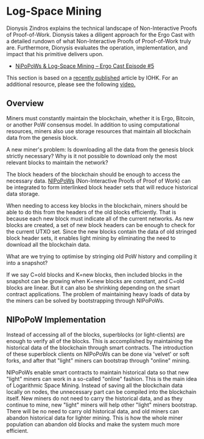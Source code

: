 # Log-Space Mining

Dionysis Zindros explains the technical landscape of Non-Interactive Proofs of Proof-of-Work. Dionysis takes a diligent approach for the Ergo Cast with a detailed rundown of what Non-Interactive Proofs of Proof-of-Work truly are. Furthermore, Dionysis evaluates the operation, implementation, and impact that his primitive delivers upon. 

- [NiPoPoWs & Log-Space Mining – Ergo Cast Episode #5](https://ergocast.io/episode/nipopows-ergo-cast-episode-5/)


This section is based on a [recently published](https://eprint.iacr.org/2021/623.pdf) article by IOHK. For an additional resource, please see the following [video.](https://www.youtube.com/watch?v=s05ypkSC7gk)

## Overview

Miners must constantly maintain the blockchain, whether it is Ergo, Bitcoin, or another PoW consensus model. In addition to using computational resources, miners also use storage resources that maintain all blockchain data from the genesis block.

A new miner's problem: Is downloading all the data from the genesis block strictly necessary? Why is it not possible to download only the most relevant blocks to maintain the network?

The block headers of the blockchain should be enough to access the necessary data. [NIPoPoWs](https://nipopows.com/) (Non-Interactive Proofs of Proof of Work) can be integrated to form interlinked block header sets that will reduce historical data storage.

When needing to access key blocks in the blockchain, miners should be able to do this from the headers of the old blocks efficiently. That is because each new block must indicate all of the current networks. As new blocks are created, a set of new block headers can be enough to check for the current UTXO set. Since the new blocks contain the data of old stringed block header sets, it enables light mining by eliminating the need to download all the blockchain data.

What are we trying to optimise by stringing old PoW history and compiling it into a snapshot?

If we say C=old blocks and K=new blocks, then included blocks in the snapshot can be growing when K=new blocks are constant, and C=old blocks are linear. But it can also be shrinking depending on the smart contract applications. The problem of maintaining heavy loads of data by the miners can be solved by bootstrapping through NIPoPoWs. 


## NIPoPoW Implementation

Instead of accessing all of the blocks, superblocks (or light-clients) are enough to verify all of the blocks. This is accomplished by maintaining the historical data of the blockchain through smart contracts. The introduction of these superblock clients on NIPoPoWs can be done via 'velvet' or soft forks, and after that "light" miners can bootstrap through "online" mining.

NIPoPoWs enable smart contracts to maintain historical data so that new "light" miners can work in a so-called "online" fashion. This is the main idea of Logarithmic Space Mining. Instead of saving all the blockchain data locally on nodes, the unnecessary part can be compiled into the blockchain itself. New miners do not need to carry the historical data, and as they continue to mine, new "light" miners will help other "light" miners bootstrap. There will be no need to carry old historical data, and old miners can abandon historical data for lighter mining. This is how the whole miner population can abandon old blocks and make the system much more efficient.

